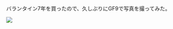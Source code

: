 バランタイン7年を買ったので、久しぶりにGF9で写真を撮ってみた。

![](https://photos.old.apkas.net/medium/202309/20230919-204406.webp)
